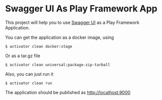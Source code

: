 # Swagger UI As Play Framework App

This project will help you to use [Swagger UI](https://github.com/swagger-api/swagger-ui) as a Play Framework Application.

You can get the application as a docker image, using

    $ activator clean docker:stage

Or as a tar.gz file

    $ activator clean universal:package-zip-tarball

Also, you can just run it

    $ activator clean run

The application should be published as [http://localhost:9000](http://localhost:9000)
